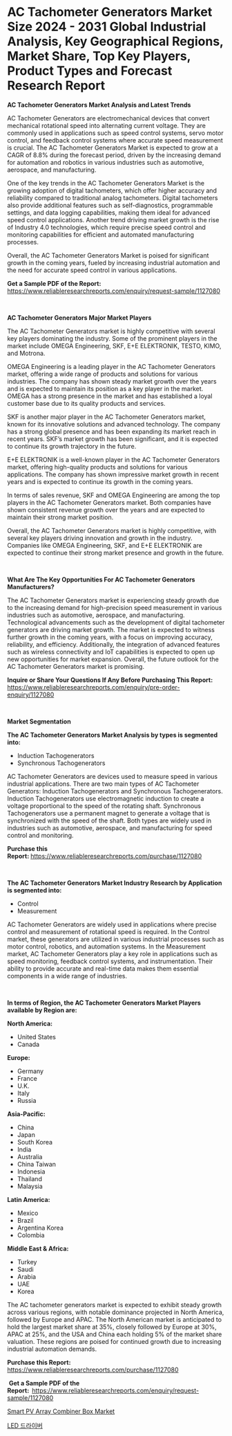 <p><h1>AC Tachometer Generators Market Size 2024 - 2031 Global Industrial Analysis, Key Geographical Regions, Market Share, Top Key Players, Product Types and Forecast Research Report</h1></p><p><strong>AC Tachometer Generators Market Analysis and Latest Trends</strong></p>
<p><p>AC Tachometer Generators are electromechanical devices that convert mechanical rotational speed into alternating current voltage. They are commonly used in applications such as speed control systems, servo motor control, and feedback control systems where accurate speed measurement is crucial. The AC Tachometer Generators Market is expected to grow at a CAGR of 8.8% during the forecast period, driven by the increasing demand for automation and robotics in various industries such as automotive, aerospace, and manufacturing.</p><p>One of the key trends in the AC Tachometer Generators Market is the growing adoption of digital tachometers, which offer higher accuracy and reliability compared to traditional analog tachometers. Digital tachometers also provide additional features such as self-diagnostics, programmable settings, and data logging capabilities, making them ideal for advanced speed control applications. Another trend driving market growth is the rise of Industry 4.0 technologies, which require precise speed control and monitoring capabilities for efficient and automated manufacturing processes.</p><p>Overall, the AC Tachometer Generators Market is poised for significant growth in the coming years, fueled by increasing industrial automation and the need for accurate speed control in various applications.</p></p>
<p><strong>Get a Sample PDF of the Report:&nbsp;</strong> <a href="https://www.reliableresearchreports.com/enquiry/request-sample/1127080">https://www.reliableresearchreports.com/enquiry/request-sample/1127080</a></p>
<p>&nbsp;</p>
<p><strong>AC Tachometer Generators Major Market Players</strong></p>
<p><p>The AC Tachometer Generators market is highly competitive with several key players dominating the industry. Some of the prominent players in the market include OMEGA Engineering, SKF, E+E ELEKTRONIK, TESTO, KIMO, and Motrona.</p><p>OMEGA Engineering is a leading player in the AC Tachometer Generators market, offering a wide range of products and solutions for various industries. The company has shown steady market growth over the years and is expected to maintain its position as a key player in the market. OMEGA has a strong presence in the market and has established a loyal customer base due to its quality products and services.</p><p>SKF is another major player in the AC Tachometer Generators market, known for its innovative solutions and advanced technology. The company has a strong global presence and has been expanding its market reach in recent years. SKF’s market growth has been significant, and it is expected to continue its growth trajectory in the future.</p><p>E+E ELEKTRONIK is a well-known player in the AC Tachometer Generators market, offering high-quality products and solutions for various applications. The company has shown impressive market growth in recent years and is expected to continue its growth in the coming years.</p><p>In terms of sales revenue, SKF and OMEGA Engineering are among the top players in the AC Tachometer Generators market. Both companies have shown consistent revenue growth over the years and are expected to maintain their strong market position.</p><p>Overall, the AC Tachometer Generators market is highly competitive, with several key players driving innovation and growth in the industry. Companies like OMEGA Engineering, SKF, and E+E ELEKTRONIK are expected to continue their strong market presence and growth in the future.</p></p>
<p>&nbsp;</p>
<p><strong>What Are The Key Opportunities For AC Tachometer Generators Manufacturers?</strong></p>
<p><p>The AC Tachometer Generators market is experiencing steady growth due to the increasing demand for high-precision speed measurement in various industries such as automotive, aerospace, and manufacturing. Technological advancements such as the development of digital tachometer generators are driving market growth. The market is expected to witness further growth in the coming years, with a focus on improving accuracy, reliability, and efficiency. Additionally, the integration of advanced features such as wireless connectivity and IoT capabilities is expected to open up new opportunities for market expansion. Overall, the future outlook for the AC Tachometer Generators market is promising.</p></p>
<p><strong>Inquire or Share Your Questions If Any Before Purchasing This Report:</strong> <a href="https://www.reliableresearchreports.com/enquiry/pre-order-enquiry/1127080">https://www.reliableresearchreports.com/enquiry/pre-order-enquiry/1127080</a></p>
<p>&nbsp;</p>
<p><strong>Market Segmentation</strong></p>
<p><strong>The AC Tachometer Generators Market Analysis by types is segmented into:</strong></p>
<p><ul><li>Induction Tachogenerators</li><li>Synchronous Tachogenerators</li></ul></p>
<p><p>AC Tachometer Generators are devices used to measure speed in various industrial applications. There are two main types of AC Tachometer Generators: Induction Tachogenerators and Synchronous Tachogenerators. Induction Tachogenerators use electromagnetic induction to create a voltage proportional to the speed of the rotating shaft. Synchronous Tachogenerators use a permanent magnet to generate a voltage that is synchronized with the speed of the shaft. Both types are widely used in industries such as automotive, aerospace, and manufacturing for speed control and monitoring.</p></p>
<p><strong>Purchase this Report:&nbsp;</strong><a href="https://www.reliableresearchreports.com/purchase/1127080">https://www.reliableresearchreports.com/purchase/1127080</a></p>
<p>&nbsp;</p>
<p><strong>The AC Tachometer Generators Market Industry Research by Application is segmented into:</strong></p>
<p><ul><li>Control</li><li>Measurement</li></ul></p>
<p><p>AC Tachometer Generators are widely used in applications where precise control and measurement of rotational speed is required. In the Control market, these generators are utilized in various industrial processes such as motor control, robotics, and automation systems. In the Measurement market, AC Tachometer Generators play a key role in applications such as speed monitoring, feedback control systems, and instrumentation. Their ability to provide accurate and real-time data makes them essential components in a wide range of industries.</p></p>
<p>&nbsp;</p>
<p><strong>In terms of Region, the AC Tachometer Generators Market Players available by Region are:</strong></p>
<p>
    <p> <strong> North America: </strong>
        <ul>
            <li>United States</li>
            <li>Canada</li>
        </ul>
        </p> 
    <p> <strong> Europe: </strong>
        <ul>
            <li>Germany</li>
            <li>France</li>
            <li>U.K.</li>
            <li>Italy</li>
            <li>Russia</li>
        </ul>
        </p> 
    <p> <strong> Asia-Pacific: </strong>
        <ul>
            <li>China</li>
            <li>Japan</li>
            <li>South Korea</li>
            <li>India</li>
            <li>Australia</li>
            <li>China Taiwan</li>
            <li>Indonesia</li>
            <li>Thailand</li>
            <li>Malaysia</li>
        </ul>
        </p> 
    <p> <strong> Latin America: </strong>
        <ul>
            <li>Mexico</li>
            <li>Brazil</li>
            <li>Argentina Korea</li>
            <li>Colombia</li>
        </ul>
        </p> 
    <p> <strong> Middle East & Africa: </strong>
        <ul>
            <li>Turkey</li>
            <li>Saudi</li>
            <li>Arabia</li>
            <li>UAE</li>
            <li>Korea</li>
        </ul>
    </p>
    </p>
<p><p>The AC tachometer generators market is expected to exhibit steady growth across various regions, with notable dominance projected in North America, followed by Europe and APAC. The North American market is anticipated to hold the largest market share at 35%, closely followed by Europe at 30%, APAC at 25%, and the USA and China each holding 5% of the market share valuation. These regions are poised for continued growth due to increasing industrial automation demands.</p></p>
<p><strong>Purchase this Report: </strong><a href="https://www.reliableresearchreports.com/purchase/1127080">https://www.reliableresearchreports.com/purchase/1127080</a></p>
<p>&nbsp;<strong>Get a Sample PDF of the Report:&nbsp;&nbsp;</strong><a href="https://www.reliableresearchreports.com/enquiry/request-sample/1127080">https://www.reliableresearchreports.com/enquiry/request-sample/1127080</a></p>
<p><strong></strong></p>
<p><p><a href="https://github.com/FassouRP/Market-Research-Report-List-4/blob/main/smart-pv-array-combiner-box-market.md">Smart PV Array Combiner Box Market</a></p><p><a href="https://github.com/mpodehpw07370073/Market-Research-Report-List-1/blob/main/176687215923.md">LED 드라이버</a></p></p>